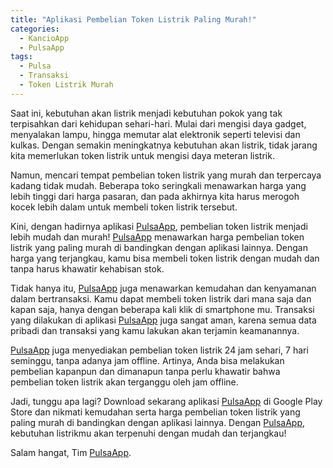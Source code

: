```yaml
---
title: "Aplikasi Pembelian Token Listrik Paling Murah!"
categories:
  - KancioApp
  - PulsaApp
tags:
  - Pulsa
  - Transaksi
  - Token Listrik Murah
---
```


Saat ini, kebutuhan akan listrik menjadi kebutuhan pokok yang tak terpisahkan dari kehidupan sehari-hari. Mulai dari mengisi daya gadget, menyalakan lampu, hingga memutar alat elektronik seperti televisi dan kulkas. Dengan semakin meningkatnya kebutuhan akan listrik, tidak jarang kita memerlukan token listrik untuk mengisi daya meteran listrik.

Namun, mencari tempat pembelian token listrik yang murah dan terpercaya kadang tidak mudah. Beberapa toko seringkali menawarkan harga yang lebih tinggi dari harga pasaran, dan pada akhirnya kita harus merogoh kocek lebih dalam untuk membeli token listrik tersebut.

Kini, dengan hadirnya aplikasi [PulsaApp](https://play.google.com/store/apps/details?id=com.kancio.indonesia), pembelian token listrik menjadi lebih mudah dan murah! [PulsaApp](https://play.google.com/store/apps/details?id=com.kancio.indonesia) menawarkan harga pembelian token listrik yang paling murah di bandingkan dengan aplikasi lainnya. Dengan harga yang terjangkau, kamu bisa membeli token listrik dengan mudah dan tanpa harus khawatir kehabisan stok.

Tidak hanya itu, [PulsaApp](https://play.google.com/store/apps/details?id=com.kancio.indonesia) juga menawarkan kemudahan dan kenyamanan dalam bertransaksi. Kamu dapat membeli token listrik dari mana saja dan kapan saja, hanya dengan beberapa kali klik di smartphone mu. Transaksi yang dilakukan di aplikasi [PulsaApp](https://play.google.com/store/apps/details?id=com.kancio.indonesia) juga sangat aman, karena semua data pribadi dan transaksi yang kamu lakukan akan terjamin keamanannya.

[PulsaApp](https://play.google.com/store/apps/details?id=com.kancio.indonesia) juga menyediakan pembelian token listrik 24 jam sehari, 7 hari seminggu, tanpa adanya jam offline. Artinya, Anda bisa melakukan pembelian kapanpun dan dimanapun tanpa perlu khawatir bahwa pembelian token listrik akan terganggu oleh jam offline.

Jadi, tunggu apa lagi? Download sekarang aplikasi [PulsaApp](https://play.google.com/store/apps/details?id=com.kancio.indonesia) di Google Play Store dan nikmati kemudahan serta harga pembelian token listrik yang paling murah di bandingkan dengan aplikasi lainnya. Dengan [PulsaApp](https://play.google.com/store/apps/details?id=com.kancio.indonesia), kebutuhan listrikmu akan terpenuhi dengan mudah dan terjangkau!

Salam hangat,
Tim [PulsaApp](https://play.google.com/store/apps/details?id=com.kancio.indonesia).